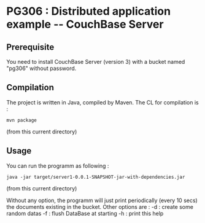 # PG306 : Distributed application example -- CouchBase Server

## Prerequisite

You need to install CouchBase Server (version 3) with a bucket named "pg306" 
without password.

## Compilation

The project is written in Java, compiled by Maven. The CL for compilation is :
```
mvn package
```
(from this current directory)

## Usage

You can run the programm as following :
```
java -jar target/server1-0.0.1-SNAPSHOT-jar-with-dependencies.jar
```
(from this current directory)

Without any option, the programm will just print periodically (every 10 secs)
the documents existing in the bucket.
Other options are :
 -d : create some random datas
 -f : flush DataBase at starting
 -h : print this help
